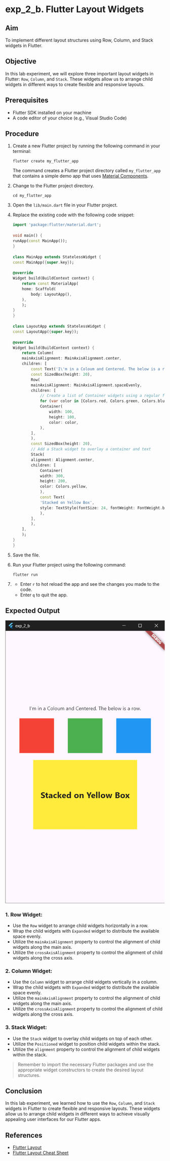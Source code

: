 # exp_2_b.  Flutter Layout Widgets

## Aim
To implement different layout structures using Row, Column, and Stack widgets in Flutter.

## Objective
In this lab experiment, we will explore three important layout widgets in Flutter: `Row`, `Column`, and `Stack`. These widgets allow us to arrange child widgets in different ways to create flexible and responsive layouts.

## Prerequisites
- Flutter SDK installed on your machine
- A code editor of your choice (e.g., Visual Studio Code)

## Procedure

1. Create a new Flutter project by running the following command in your terminal:
    ```
    flutter create my_flutter_app
    ```
    The command creates a Flutter project directory called `my_flutter_app` that contains a simple demo app that uses [Material Components](https://m3.material.io/components).

2. Change to the Flutter project directory.
    ```
    cd my_flutter_app
    ```
3. Open the `lib/main.dart` file in your Flutter project.

4. Replace the existing code with the following code snippet:
    ```dart
    import 'package:flutter/material.dart';

    void main() {
    runApp(const MainApp());
    }

    class MainApp extends StatelessWidget {
    const MainApp({super.key});

    @override
    Widget build(BuildContext context) {
        return const MaterialApp(
        home: Scaffold(
            body: LayoutApp(),
        ),
        );
    }
    }

    class LayoutApp extends StatelessWidget {
    const LayoutApp({super.key});

    @override
    Widget build(BuildContext context) {
        return Column(
        mainAxisAlignment: MainAxisAlignment.center,
        children: [
            const Text('I\'m in a Coloum and Centered. The below is a row.'),
            const SizedBox(height: 20),
            Row(
            mainAxisAlignment: MainAxisAlignment.spaceEvenly,
            children: [
                // Create a list of Container widgets using a regular for loop
                for (var color in [Colors.red, Colors.green, Colors.blue])
                Container(
                    width: 100,
                    height: 100,
                    color: color,
                ),
            ],
            ),
            const SizedBox(height: 20),
            // Add a Stack widget to overlay a container and text
            Stack(
            alignment: Alignment.center,
            children: [
                Container(
                width: 300,
                height: 200,
                color: Colors.yellow,
                ),
                const Text(
                'Stacked on Yellow Box',
                style: TextStyle(fontSize: 24, fontWeight: FontWeight.bold),
                ),
            ],
            ),
        ],
        );
    }
    }
    ```
5. Save the file.

6. Run your Flutter project using the following command:
    ```
    flutter run
    ```
7.  - Enter `r` to hot reload the app and see the changes you made to the code.
    - Enter `q` to quit the app.


## Expected Output
![exp_2_b_output](image.png)


### 1. Row Widget:
- Use the `Row` widget to arrange child widgets horizontally in a row.
- Wrap the child widgets with `Expanded` widget to distribute the available space evenly.
- Utilize the `mainAxisAlignment` property to control the alignment of child widgets along the main axis.
- Utilize the `crossAxisAlignment` property to control the alignment of child widgets along the cross axis.

### 2. Column Widget:
- Use the `Column` widget to arrange child widgets vertically in a column.
- Wrap the child widgets with `Expanded` widget to distribute the available space evenly.
- Utilize the `mainAxisAlignment` property to control the alignment of child widgets along the main axis.
- Utilize the `crossAxisAlignment` property to control the alignment of child widgets along the cross axis.

### 3. Stack Widget:
- Use the `Stack` widget to overlay child widgets on top of each other.
- Utilize the `Positioned` widget to position child widgets within the stack.
- Utilize the `alignment` property to control the alignment of child widgets within the stack.

> Remember to import the necessary Flutter packages and use the appropriate widget constructors to create the desired layout structures.

## Conclusion
In this lab experiment, we learned how to use the `Row`, `Column`, and `Stack` widgets in Flutter to create flexible and responsive layouts. These widgets allow us to arrange child widgets in different ways to achieve visually appealing user interfaces for our Flutter apps.


## References
- [Flutter Layout](https://docs.flutter.dev/ui/layout)
- [Flutter Layout Cheat Sheet](https://medium.com/flutter-community/flutter-layout-cheat-sheet-5363348d037e)
